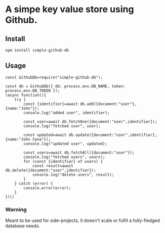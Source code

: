 # A simpe key value store using Github.

## Install
`npm install simple-github-db`
## Usage

```
const GithubDb=require("simple-github-db");

const db = GithubDb({ db: process.env.DB_NAME, token: process.env.DB_TOKEN });
(async function(){
    try {
        const {identifier}=await db.add({document:"user"},{name:"John"});
        console.log("added user", identifier);
        
        const user=await db.fetchOne({document:"user",identifier});
        console.log("fetched user", user);

        const updated=await db.update({document:"user",identifier},{name:"John Cena"});
        console.log("updated user", updated);
        
        const users=await db.fetchAll({document:"user"});
        console.log("fetched users", users);
        for (const {identifier} of users) {
            const result=await db.delete({document:"user",identifier});
            console.log("delete users", result);
        }
    } catch (error) {
        console.error(error);
    }
})()
```

### Warning
Meant to be used for side-projects, it doesn't scale or fulfil a fully-fledged database needs.